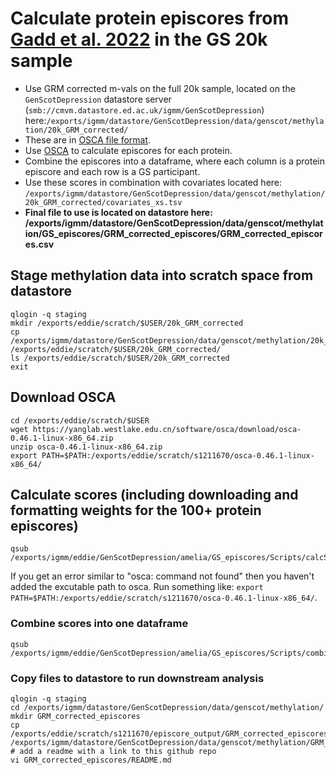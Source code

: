 # Calculate protein episcores from [Gadd et al. 2022](https://elifesciences.org/articles/71802) in the GS 20k sample

- Use GRM corrected m-vals on the full 20k sample, located on the `GenScotDepression` datastore server (`smb://cmvm.datastore.ed.ac.uk/igmm/GenScotDepression`) here:`/exports/igmm/datastore/GenScotDepression/data/genscot/methylation/20k_GRM_corrected/`
- These are in [OSCA file format](https://yanglab.westlake.edu.cn/software/osca/#BODformat).
- Use [OSCA](https://yanglab.westlake.edu.cn/software/osca/#PredictionAnalysis) to calculate episcores for each protein.
- Combine the episcores into a dataframe, where each column is a protein episcore and each row is a GS participant.
- Use these scores in combination with covariates located here: `/exports/igmm/datastore/GenScotDepression/data/genscot/methylation/20k_GRM_corrected/covariates_xs.tsv`
- **Final file to use is located on datastore here: /exports/igmm/datastore/GenScotDepression/data/genscot/methylation/GS_episcores/GRM_corrected_episcores/GRM_corrected_episcores.csv**

## Stage methylation data into scratch space from datastore
```
qlogin -q staging
mkdir /exports/eddie/scratch/$USER/20k_GRM_corrected
cp /exports/igmm/datastore/GenScotDepression/data/genscot/methylation/20k_GRM_corrected/GS20K_GRMcorrected* /exports/eddie/scratch/$USER/20k_GRM_corrected/
ls /exports/eddie/scratch/$USER/20k_GRM_corrected
exit
```

## Download OSCA
```
cd /exports/eddie/scratch/$USER
wget https://yanglab.westlake.edu.cn/software/osca/download/osca-0.46.1-linux-x86_64.zip
unzip osca-0.46.1-linux-x86_64.zip
export PATH=$PATH:/exports/eddie/scratch/s1211670/osca-0.46.1-linux-x86_64/
```

## Calculate scores (including downloading and formatting weights for the 100+ protein episcores)
```
qsub /exports/igmm/eddie/GenScotDepression/amelia/GS_episcores/Scripts/calcScores.sh

```

If you get an error similar to "osca: command not found" then you haven't added the excutable path to osca. Run something like: `export PATH=$PATH:/exports/eddie/scratch/s1211670/osca-0.46.1-linux-x86_64/`.

### Combine scores into one dataframe
```
qsub /exports/igmm/eddie/GenScotDepression/amelia/GS_episcores/Scripts/combineScores.sh

```

### Copy files to datastore to run downstream analysis

```
qlogin -q staging
cd /exports/igmm/datastore/GenScotDepression/data/genscot/methylation/
mkdir GRM_corrected_episcores
cp /exports/eddie/scratch/s1211670/episcore_output/GRM_corrected_episcores.csv /exports/igmm/datastore/GenScotDepression/data/genscot/methylation/GRM_corrected_episcores/GRM_corrected_episcores.csv
# add a readme with a link to this github repo
vi GRM_corrected_episcores/README.md
```

